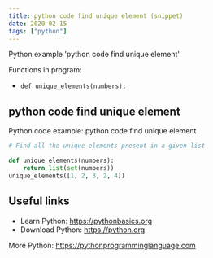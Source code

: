 ```yaml
---
title: python code find unique element (snippet)
date: 2020-02-15
tags: ["python"]
---
```

Python example 'python code find unique element'

Functions in program: 
* `def unique_elements(numbers):`

## python code find unique element

Python code example: python code find unique element

```python
# Find all the unique elements present in a given list

def unique_elements(numbers):
    return list(set(numbers))
unique_elements([1, 2, 3, 2, 4])


```

## Useful links

- Learn Python: https://pythonbasics.org
- Download Python: https://python.org

More Python: https://pythonprogramminglanguage.com

